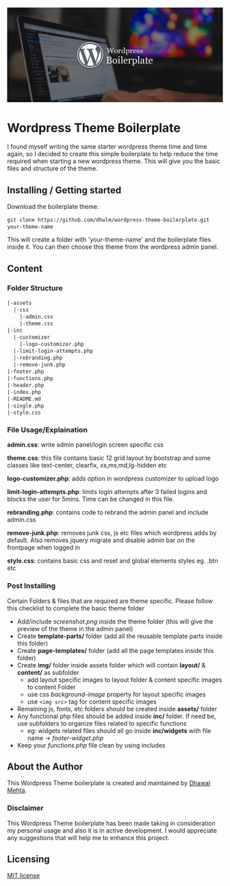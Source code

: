 ![Logo of the project](https://github.com/dhwlm/wordpress-theme-boilerplate/blob/master/assets/img/content/wordpress-boilerplate-theme.jpg?raw=true)

# Wordpress Theme Boilerplate

I found myself writing the same starter wordpress theme time and time again, so I decided to create this simple boilerplate to help reduce the time required when starting a new wordpress theme. This will give you the basic files and structure of the theme.

## Installing / Getting started

Download the boilerplate theme.

```shell
git clone https://github.com/dhwlm/wordpress-theme-boilerplate.git your-theme-name
```

This will create a folder with 'your-theme-name' and the boilerplate files inside it. You can then choose this theme from the wordpress admin panel.

## Content

### Folder Structure

```shell
|-assets
  |-css
    |-admin.css
    |-theme.css
|-inc
  |-customizer
    |-logo-customizer.php
  |-limit-login-attempts.php
  |-rebranding.php
  |-remove-junk.php
|-footer.php
|-functions.php
|-header.php
|-index.php
|-README.md
|-single.php
|-style.css
```

### File Usage/Explaination

**admin.css**: write admin panel/login screen specific css

**theme.css**: this file contains basic 12 grid layout by bootstrap and some classes like text-center, clearfix, xs,ms,md,lg-hidden etc

**logo-customizer.php**: adds option in wordpress customizer to upload logo

**limit-login-attempts.php**: limits login attempts after 3 failed logins and blocks the user for 5mins. Time can be changed in this file.

**rebranding.php**: contains code to rebrand the admin panel and include admin.css

**remove-junk.php**: removes junk css, js etc files which wordpress adds by default. Also removes jquery migrate and disable admin bar on the frontpage when logged in

**style.css**: contains basic css and reset and global elements styles eg. .btn etc


### Post Installing

Certain Folders & files that are required are theme specific.
Please follow this checklist to complete the basic theme folder

  * Add/include *screenshot.png* inside the theme folder (this will give the preview of the theme in the admin panel)
  * Create **template-parts/** folder (add all the reusable template parts inside this folder)
  * Create **page-templates/** folder (add all the page templates inside this folder)
  * Create **img/** folder inside assets folder which will contain **layout/** & **content/** as subfolder
    - add layout specific images to layout folder & content specific images to content Folder
    - use css *background-image* property for layout specific images
    - use `<img src>` tag for content specific images
  * Remaining js, fonts, etc folders should be created inside **assets/** folder
  * Any functional php files should be added inside **inc/** folder. If need be, use subfolders to organize files related to specific functions
    - eg: widgets related files should all go inside **inc/widgets** with file name -> *footer-widget.php*
  * Keep your *functions.php* file clean by using includes


## About the Author

This Wordpress Theme boilerplate is created and maintained by [Dhawal Mehta](http://dhawalmehta.com).

### Disclaimer

This Wordpress Theme boilerplate has been made taking in consideration my personal usage and also it is in active development. I would appreciate any suggestions that will help me to enhance this project.

## Licensing

[MIT license](https://dhawal.mit-license.org/)
